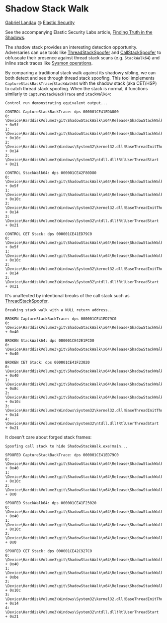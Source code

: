 # Shadow Stack Walk

[Gabriel Landau](https://twitter.com/GabrielLandau) @ [Elastic Security](https://www.elastic.co/security-labs/security-research)

See the accompanying Elastic Security Labs article, [Finding Truth in the Shadows](http://tiny.cc/FindingTruthInTheShadows).

The shadow stack provides an interesting detection opportunity.  Adversaries can use tools like [ThreadStackSpoofer](https://github.com/mgeeky/ThreadStackSpoofer/tree/master) and [CallStackSpoofer](https://github.com/WithSecureLabs/CallStackSpoofer) to obfuscate their presence against thread stack scans (e.g. `StackWalk64`) and inline stack traces like [Sysmon operations](https://www.lares.com/blog/hunting-in-the-sysmon-call-trace/).

By comparing a traditional stack walk against its shadowy sibling, we can both detect and see through thread stack spoofing.  This tool implements `CaptureStackBackTrace`/`StackWalk64` with the shadow stack (aka CET/HSP) to catch thread stack spoofing.  When the stack is normal, it functions similarly to `CaptureStackBackTrace` and `StackWalk64`:

```
Control run demonstrating equivalent output...

CONTROL CaptureStackBackTrace: dps 000001CE41EDA800
0: \Device\HarddiskVolume3\git\ShadowStackWalk\x64\Release\ShadowStackWalk.exe!main + 0x5f
1: \Device\HarddiskVolume3\git\ShadowStackWalk\x64\Release\ShadowStackWalk.exe!__scrt_common_main_seh + 0x10c
2: \Device\HarddiskVolume3\Windows\System32\kernel32.dll!BaseThreadInitThunk + 0x14
3: \Device\HarddiskVolume3\Windows\System32\ntdll.dll!RtlUserThreadStart + 0x21

CONTROL StackWalk64: dps 000001CE42F80D80
0: \Device\HarddiskVolume3\git\ShadowStackWalk\x64\Release\ShadowStackWalk.exe!main + 0x5f
1: \Device\HarddiskVolume3\git\ShadowStackWalk\x64\Release\ShadowStackWalk.exe!__scrt_common_main_seh + 0x10c
2: \Device\HarddiskVolume3\Windows\System32\kernel32.dll!BaseThreadInitThunk + 0x14
3: \Device\HarddiskVolume3\Windows\System32\ntdll.dll!RtlUserThreadStart + 0x21

CONTROL CET Stack: dps 000001CE41ED79C0
0: \Device\HarddiskVolume3\git\ShadowStackWalk\x64\Release\ShadowStackWalk.exe!main + 0x5f
1: \Device\HarddiskVolume3\git\ShadowStackWalk\x64\Release\ShadowStackWalk.exe!__scrt_common_main_seh + 0x10c
2: \Device\HarddiskVolume3\Windows\System32\kernel32.dll!BaseThreadInitThunk + 0x14
3: \Device\HarddiskVolume3\Windows\System32\ntdll.dll!RtlUserThreadStart + 0x21
```

It's unaffected by intentional breaks of the call stack such as [ThreadStackSpoofer](https://github.com/mgeeky/ThreadStackSpoofer/blob/f67caea38a7acdb526eae3aac7c451a08edef6a9/ThreadStackSpoofer/main.cpp#L20-L25).

```
Breaking stack walk with a NULL return address...

BROKEN CaptureStackBackTrace: dps 000001CE41ED79C0
0: \Device\HarddiskVolume3\git\ShadowStackWalk\x64\Release\ShadowStackWalk.exe!SpoofStackThenCall + 0x40

BROKEN StackWalk64: dps 000001CE42E1FCD0
0: \Device\HarddiskVolume3\git\ShadowStackWalk\x64\Release\ShadowStackWalk.exe!SpoofStackThenCall + 0x40

BROKEN CET Stack: dps 000001CE41F23020
0: \Device\HarddiskVolume3\git\ShadowStackWalk\x64\Release\ShadowStackWalk.exe!SpoofStackThenCall + 0x40
1: \Device\HarddiskVolume3\git\ShadowStackWalk\x64\Release\ShadowStackWalk.exe!main + 0x8c
2: \Device\HarddiskVolume3\git\ShadowStackWalk\x64\Release\ShadowStackWalk.exe!__scrt_common_main_seh + 0x10c
3: \Device\HarddiskVolume3\Windows\System32\kernel32.dll!BaseThreadInitThunk + 0x14
4: \Device\HarddiskVolume3\Windows\System32\ntdll.dll!RtlUserThreadStart + 0x21
```

It doesn't care about forged stack frames:
```
Spoofing call stack to hide ShadowStackWalk.exe!main...

SPOOFED CaptureStackBackTrace: dps 000001CE41ED79C0
0: \Device\HarddiskVolume3\git\ShadowStackWalk\x64\Release\ShadowStackWalk.exe!SpoofStackThenCall + 0x40
1: \Device\HarddiskVolume3\git\ShadowStackWalk\x64\Release\ShadowStackWalk.exe!__scrt_common_main_seh + 0x10c
2: \Device\HarddiskVolume3\git\ShadowStackWalk\x64\Release\ShadowStackWalk.exe!__xi_z + 0x0

SPOOFED StackWalk64: dps 000001CE41F23020
0: \Device\HarddiskVolume3\git\ShadowStackWalk\x64\Release\ShadowStackWalk.exe!SpoofStackThenCall + 0x40
1: \Device\HarddiskVolume3\git\ShadowStackWalk\x64\Release\ShadowStackWalk.exe!__scrt_common_main_seh + 0x10c
2: \Device\HarddiskVolume3\git\ShadowStackWalk\x64\Release\ShadowStackWalk.exe!__xi_z + 0x0

SPOOFED CET Stack: dps 000001CE42C927C0
0: \Device\HarddiskVolume3\git\ShadowStackWalk\x64\Release\ShadowStackWalk.exe!SpoofStackThenCall + 0x40
1: \Device\HarddiskVolume3\git\ShadowStackWalk\x64\Release\ShadowStackWalk.exe!main + 0xbe
2: \Device\HarddiskVolume3\git\ShadowStackWalk\x64\Release\ShadowStackWalk.exe!__scrt_common_main_seh + 0x10c
3: \Device\HarddiskVolume3\Windows\System32\kernel32.dll!BaseThreadInitThunk + 0x14
4: \Device\HarddiskVolume3\Windows\System32\ntdll.dll!RtlUserThreadStart + 0x21
```
